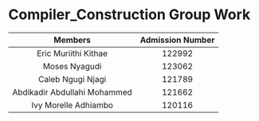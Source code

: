 # Compiler_Construction Group Work
| Members | Admission Number | 
| :---: | :---: | 
| Eric Muriithi Kithae | 122992| 
| Moses Nyagudi |  123062| 
| Caleb Ngugi Njagi | 121789| 
| Abdikadir Abdullahi Mohammed | 121662| | 
| Ivy Morelle Adhiambo|  120116| 

